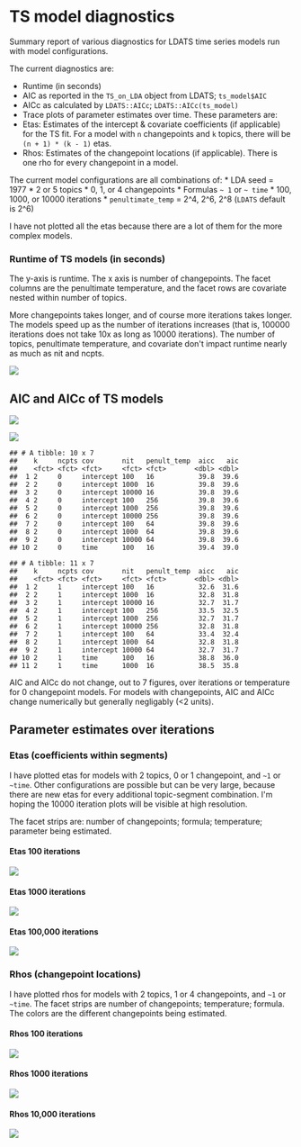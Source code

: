 TS model diagnostics
================

Summary report of various diagnostics for LDATS time series models run with model configurations.

The current diagnostics are:

-   Runtime (in seconds)
-   AIC as reported in the `TS_on_LDA` object from LDATS; `ts_model$AIC`
-   AICc as calculated by `LDATS::AICc`; `LDATS::AICc(ts_model)`
-   Trace plots of parameter estimates over time. These parameters are:
-   Etas: Estimates of the intercept & covariate coefficients (if applicable) for the TS fit. For a model with `n` changepoints and `k` topics, there will be `(n + 1) * (k - 1)` etas.
-   Rhos: Estimates of the changepoint locations (if applicable). There is one rho for every changepoint in a model.

The current model configurations are all combinations of: \* LDA seed = 1977 \* 2 or 5 topics \* 0, 1, or 4 changepoints \* Formulas `~ 1` or `~ time` \* 100, 1000, or 10000 iterations \* `penultimate_temp` = 2^4, 2^6, 2^8 (`LDATS` default is 2^6)

I have not plotted all the etas because there are a lot of them for the more complex models.

### Runtime of TS models (in seconds)

The y-axis is runtime. The x axis is number of changepoints. The facet columns are the penultimate temperature, and the facet rows are covariate nested within number of topics.

More changepoints takes longer, and of course more iterations takes longer. The models speed up as the number of iterations increases (that is, 100000 iterations does not take 10x as long as 10000 iterations). The number of topics, penultimate temperature, and covariate don't impact runtime nearly as much as nit and ncpts.

![](summary_files/figure-markdown_github/runtime-1.png)

AIC and AICc of TS models
-------------------------

![](summary_files/figure-markdown_github/aicc-1.png)

![](summary_files/figure-markdown_github/aiccs-1.png)

    ## # A tibble: 10 x 7
    ##    k     ncpts cov       nit   penult_temp  aicc   aic
    ##    <fct> <fct> <fct>     <fct> <fct>       <dbl> <dbl>
    ##  1 2     0     intercept 100   16           39.8  39.6
    ##  2 2     0     intercept 1000  16           39.8  39.6
    ##  3 2     0     intercept 10000 16           39.8  39.6
    ##  4 2     0     intercept 100   256          39.8  39.6
    ##  5 2     0     intercept 1000  256          39.8  39.6
    ##  6 2     0     intercept 10000 256          39.8  39.6
    ##  7 2     0     intercept 100   64           39.8  39.6
    ##  8 2     0     intercept 1000  64           39.8  39.6
    ##  9 2     0     intercept 10000 64           39.8  39.6
    ## 10 2     0     time      100   16           39.4  39.0

    ## # A tibble: 11 x 7
    ##    k     ncpts cov       nit   penult_temp  aicc   aic
    ##    <fct> <fct> <fct>     <fct> <fct>       <dbl> <dbl>
    ##  1 2     1     intercept 100   16           32.6  31.6
    ##  2 2     1     intercept 1000  16           32.8  31.8
    ##  3 2     1     intercept 10000 16           32.7  31.7
    ##  4 2     1     intercept 100   256          33.5  32.5
    ##  5 2     1     intercept 1000  256          32.7  31.7
    ##  6 2     1     intercept 10000 256          32.8  31.8
    ##  7 2     1     intercept 100   64           33.4  32.4
    ##  8 2     1     intercept 1000  64           32.8  31.8
    ##  9 2     1     intercept 10000 64           32.7  31.7
    ## 10 2     1     time      100   16           38.8  36.0
    ## 11 2     1     time      1000  16           38.5  35.8

AIC and AICc do not change, out to 7 figures, over iterations or temperature for 0 changepoint models. For models with changepoints, AIC and AICc change numerically but generally negligably (&lt;2 units).

Parameter estimates over iterations
-----------------------------------

### Etas (coefficients within segments)

I have plotted etas for models with 2 topics, 0 or 1 changepoint, and `~1` or `~time`. Other configurations are possible but can be very large, because there are new etas for every additional topic-segment combination. I'm hoping the 10000 iteration plots will be visible at high resolution.

The facet strips are: number of changepoints; formula; temperature; parameter being estimated.

#### Etas 100 iterations

![](summary_files/figure-markdown_github/etas%20100-1.png)

#### Etas 1000 iterations

![](summary_files/figure-markdown_github/etas%201k-1.png)

#### Etas 100,000 iterations

![](summary_files/figure-markdown_github/etas%20100k-1.png)

### Rhos (changepoint locations)

I have plotted rhos for models with 2 topics, 1 or 4 changepoints, and `~1` or `~time`. The facet strips are number of changepoints; temperature; formula. The colors are the different changepoints being estimated.

#### Rhos 100 iterations

![](summary_files/figure-markdown_github/rhos%20100-1.png)

#### Rhos 1000 iterations

![](summary_files/figure-markdown_github/rhos%201000-1.png)

#### Rhos 10,000 iterations

![](summary_files/figure-markdown_github/rhos%2010000-1.png)
